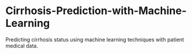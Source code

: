 # Cirrhosis-Prediction-with-Machine-Learning
Predicting cirrhosis status using machine learning techniques with patient medical data.
